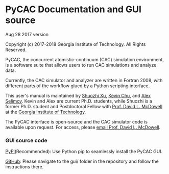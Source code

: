 # PyCAC Documentation and GUI source

Aug 28 2017 version

Copyright (c) 2017-2018 Georgia Institute of Technology. All Rights Reserved.

PyCAC, the concurrent atomistic-continuum (CAC) simulation environment, is a software suite that allows users to run CAC simulations and analyze data.

Currently, the CAC simulator and analyzer are written in Fortran 2008, with different parts of the workflow glued by a Python scripting interface.

This user's manual is maintained by [Shuozhi Xu](https://shuozhixu.cnsi.ucsb.edu), [Kevin Chu](mailto:kchu41@gatech.edu), and [Alex Selimov](mailto:aselimov3@gatech.edu). Kevin and Alex are current Ph.D. students, while Shuozhi is a former Ph.D. student and Postdoctoral Fellow with [Prof. David L. McDowell](http://www.me.gatech.edu/faculty/mcdowell) at the [Georgia Institute of Technology](http://www.gatech.edu).

The PyCAC interface is open-source and the CAC simulator code is available upon request. For access, please [email Prof. David L. McDowell](mailto:david.mcdowell@me.gatech.edu).

### GUI source code

[PyPi](https://pypi.org/project/pycac/)(Recommended): Use Python pip to seamlessly install the PyCAC GUI.

[GitHub](https://github.com/GT-McDowell-Lab/PyCAC/): Please navigate to the gui/ folder in the repository and follow the instructions there.
